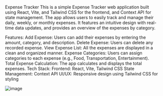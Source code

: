 Expense Tracker
This is a simple Expense Tracker web application built using React, Vite, and Tailwind CSS for the frontend, and Context API for state management. The app allows users to easily track and manage their daily, weekly, or monthly expenses. It features an intuitive design with real-time data updates, and provides an overview of the expenses by category.

Features:
Add Expense: Users can add their expenses by entering the amount, category, and description.
Delete Expense: Users can delete any recorded expense.
View Expense List: All the expenses are displayed in a clean and organized manner.
Expense Categories: Users can assign categories to each expense (e.g., Food, Transportation, Entertainment).
Total Expense Calculation: The app calculates and displays the total expenses.
Tech Stack:
Frontend: React, Vite, Tailwind CSS
State Management: Context API
UI/UX: Responsive design using Tailwind CSS for styling

![image](https://github.com/user-attachments/assets/662339b7-f9b3-441f-a4d2-eb5063f77e94)
